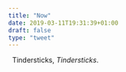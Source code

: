 ```yaml
---
title: "Now"
date: 2019-03-11T19:31:39+01:00
draft: false
type: "tweet"
---
```

<a href="https://itunes.apple.com/fr/album/tindersticks-second-album/14192268" type="application/rss+xml" class="iconfont icon-music" title="rss"></a> &nbsp; Tindersticks, *Tindersticks*.


